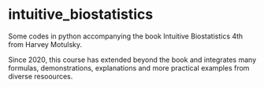 # intuitive_biostatistics

Some codes in python accompanying the book Intuitive Biostatistics 4th from Harvey Motulsky.

Since 2020, this course has extended beyond the book and integrates many formulas, demonstrations, explanations and more practical examples from diverse resoources.
